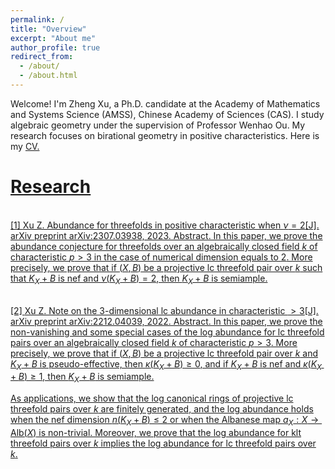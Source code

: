 ```yaml
---
permalink: /
title: "Overview"
excerpt: "About me"
author_profile: true
redirect_from: 
  - /about/
  - /about.html
---
```


Welcome! I'm Zheng Xu, a Ph.D. candidate at the Academy of Mathematics and Systems Science (AMSS), Chinese Academy of Sciences (CAS). I study algebraic geometry under the supervision of Professor Wenhao Ou.
My research focuses on birational geometry in positive characteristics. Here is my <a href="https://github.com/ZhengXumath/ErenJeager.github.io/blob/master/cv.pdf">CV.

Research
======

<br>[1]
<a href="https://arxiv.org/abs/2307.03938">Xu Z. Abundance for threefolds in positive characteristic when $\nu= 2$[J]. arXiv preprint arXiv:2307.03938, 2023.
Abstract. In this paper, we prove the abundance conjecture for threefolds over an algebraically closed field $k$ of characteristic $p > 3$ in the case of numerical dimension equals to $2$. More  precisely, we prove that if $(X,B)$ be a projective lc threefold pair over $k$ such that $K_{X}+B$ is nef and $\nu(K_{X}+B)=2$, then $K_{X}+B$ is semiample. 

<br>[2]
<a href="https://arxiv.org/abs/2212.04039">Xu Z. Note on the 3-dimensional lc abundance in characteristic $> 3$[J]. arXiv preprint arXiv:2212.04039, 2022.
Abstract. In this paper, we prove the non-vanishing and some special cases of the log abundance for lc threefold pairs over an algebraically closed field $k$ of characteristic $p > 3$. More  precisely, we prove that if $(X,B)$ be a projective lc threefold pair over $k$ and $K_{X}+B$ is pseudo-effective, then $\kappa(K_{X}+B)\geq 0$, and if $K_{X}+B$ is nef and $\kappa(K_{X}+B)\geq 1$, then $K_{X}+B$ is semiample. 

As applications, we show that the log canonical rings of projective lc threefold pairs over $k$ are finitely generated, and the log abundance holds when the nef dimension $n(K_{X}+B)\leq 2$ or when the Albanese map  $a_{X}:X\to \mathrm{Alb}(X)$ is non-trivial. Moreover, we prove that the log abundance for klt threefold pairs over $k$ implies the log abundance for lc threefold pairs over $k$.





